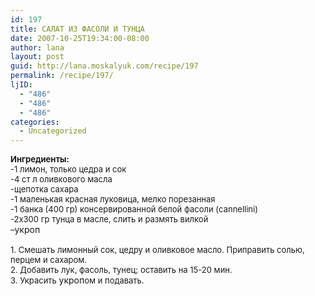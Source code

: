 ```yaml
---
id: 197
title: САЛАТ ИЗ ФАСОЛИ И ТУНЦА
date: 2007-10-25T19:34:00-08:00
author: lana
layout: post
guid: http://lana.moskalyuk.com/recipe/197
permalink: /recipe/197/
ljID:
  - "486"
  - "486"
  - "486"
categories:
  - Uncategorized
---
```

<font size="-1"><b><img alt="" src="http://farm3.static.flickr.com/2104/1624005357_19c2dfce92.jpg?v=0" /><br />Ингредиенты:<br /></b></font><font size="-1">-1 лимон, только цедра и сок<br /> -4 ст л оливкового масла<br />-щепотка сахара<br /> -1 маленькая красная луковица, мелко порезанная<br /> -1 банка (400 гр) консервированной белой фасоли (cannellini)<br />-2х300 гр тунца в масле, слить и размять вилкой<br />&#8211;</font>укроп  
<font size="-1"><br />1. Смешать лимонный сок, цедру и оливковое масло. Приправить солью, перцем и сахаром.<br /> 2. Добавить лук, фасоль, </font><font size="-1">тунец</font><font size="-1">; оставить на 15-20 мин.<br /> 3. </font><font size="-1">Украсить </font>укроп<font size="-1">о</font><font size="-1">м </font><font size="-1">и подавать.<br /><img alt="" src="http://farm3.static.flickr.com/2331/1624902844_d54f31a5b3.jpg?v=0" /></font>